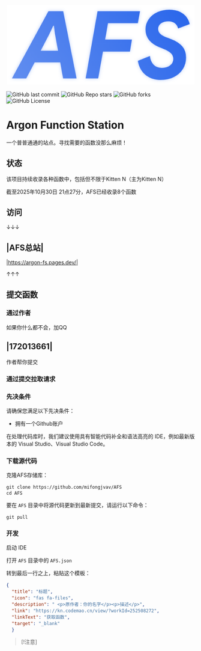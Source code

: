 <p align="center">
  <img width="500" alt="osu! logo" src="AFS.png">
</p>

![GitHub last commit](https://img.shields.io/github/last-commit/mifongjvav/AFS?display_timestamp=committer) ![GitHub Repo stars](https://img.shields.io/github/stars/mifongjvav/AFS) ![GitHub forks](https://img.shields.io/github/forks/mifongjvav/AFS) ![GitHub License](https://img.shields.io/github/license/mifongjvav/AFS)

# Argon Function Station

一个普普通通的站点。寻找需要的函数没那么麻烦！

## 状态

该项目持续收录各种函数中，包括但不限于Kitten N（主为Kitten N）

截至2025年10月30日 21点27分，AFS已经收录8个函数

## 访问

↓↓↓

|AFS总站|
--
|https://argon-fs.pages.dev/|

↑↑↑

## 提交函数

### 通过作者

如果你什么都不会，加QQ

 |172013661|
 --

作者帮你提交

### 通过提交拉取请求

### 先决条件

请确保您满足以下先决条件：

- 拥有一个Github账户

在处理代码库时，我们建议使用具有智能代码补全和语法高亮的 IDE，例如最新版本的 Visual Studio、Visual Studio Code。

### 下载源代码

克隆AFS存储库：

```shell
git clone https://github.com/mifongjvav/AFS
cd AFS
```

要在 `AFS` 目录中将源代码更新到最新提交，请运行以下命令：

```shell
git pull
```

### 开发

启动 IDE

打开 `AFS` 目录中的 `AFS.json` 

转到最后一行之上，粘贴这个模板：

```json
{
  "title": "标题",
  "icon": "fas fa-files",
  "description": " <p>原作者：你的名字</p><p>描述</p>",
  "link": "https://kn.codemao.cn/view/?workId=252508272",
  "linkText": "获取函数",
  "target": "_blank"
  }
```

> [!注意]
> 
